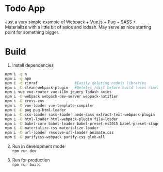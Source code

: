 # Todo App
Just a very simple example of Webpack + Vue.js + Pug + SASS + Materialize with a little bit of axios and lodash. May serve as nice starting point for something bigger.

# Build 

1. Install dependencies<br />
```bash
npm i -g n 
npm i -g npm
npm i -g rimraf                 #Easily deleting nodejs libraries
npm i -D clean-webpack-plugin   #Deletes /dist before build (uses rimraf)
npm i vue vue-router vue-i18n jquery lodash axios
npm i -D webpack webpack-dev-server webpack-notifier
npm i -D cross-env 
npm i -D vue-loader vue-template-compiler 
npm i -D pug pug-html-loader
npm i -D css-loader sass-loader node-sass extract-text-webpack-plugin
npm i -D html-loader html-webpack-plugin file-loader
npm i -D babel-core babel-loader babel-preset-es2015 babel-preset-stage-2
npm i -D materialize-css materialize-loader
npm i -D url-loader resolve-url-loader animate.css
npm i -D purifycss-webpack purify-css glob-all
```

2. Run in development mode<br />
`npm run dev`

3. Run for production<br />
`npm run build`